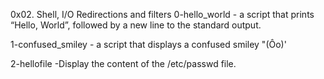 0x02. Shell, I/O Redirections and filters
0-hello_world -  a script that prints “Hello, World”, followed by a new line to the standard output.

1-confused_smiley - a script that displays a confused smiley "(Ôo)'

2-hellofile -Display the content of the /etc/passwd file.


